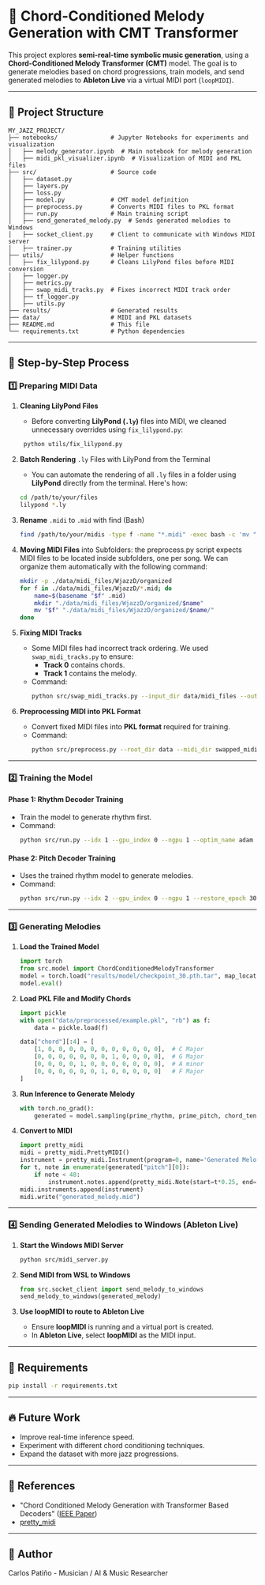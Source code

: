 # 🎵 Chord-Conditioned Melody Generation with CMT Transformer

This project explores **semi-real-time symbolic music generation**, using a **Chord-Conditioned Melody Transformer (CMT)** model. The goal is to generate melodies based on chord progressions, train models, and send generated melodies to **Ableton Live** via a virtual MIDI port (`loopMIDI`).

---

## 📌 Project Structure
```
MY_JAZZ_PROJECT/
├── notebooks/               # Jupyter Notebooks for experiments and visualization
│   ├── melody_generator.ipynb  # Main notebook for melody generation
│   ├── midi_pkl_visualizer.ipynb  # Visualization of MIDI and PKL files
├── src/                     # Source code
│   ├── dataset.py
│   ├── layers.py
│   ├── loss.py
│   ├── model.py             # CMT model definition
│   ├── preprocess.py        # Converts MIDI files to PKL format
│   ├── run.py               # Main training script
│   ├── send_generated_melody.py  # Sends generated melodies to Windows
│   ├── socket_client.py     # Client to communicate with Windows MIDI server
│   ├── trainer.py           # Training utilities
├── utils/                   # Helper functions
│   ├── fix_lilypond.py      # Cleans LilyPond files before MIDI conversion
│   ├── logger.py
│   ├── metrics.py
│   ├── swap_midi_tracks.py  # Fixes incorrect MIDI track order
│   ├── tf_logger.py
│   ├── utils.py
├── results/                 # Generated results
├── data/                    # MIDI and PKL datasets
├── README.md                # This file
└── requirements.txt         # Python dependencies
```

---

## 🚀 Step-by-Step Process

### **1️⃣ Preparing MIDI Data**

1. **Cleaning LilyPond Files**
   - Before converting **LilyPond (`.ly`)** files into MIDI, we cleaned unnecessary overrides using `fix_lilypond.py`:

    ```bash
     python utils/fix_lilypond.py 
    ```
2.  **Batch Rendering** `.ly` Files with LilyPond from the Terminal

    - You can automate the rendering of all `.ly` files in a folder using **LilyPond** directly from the terminal. Here's how:

    ```bash
    cd /path/to/your/files
    lilypond *.ly
    ```

3. **Rename** `.midi` to `.mid` with find (Bash)

    ```bash
    find /path/to/your/midis -type f -name "*.midi" -exec bash -c 'mv "$0" "${0%.midi}.mid"' {} \;
    ```

4. **Moving MIDI Files** into Subfolders:
the preprocess.py script expects MIDI files to be located inside subfolders, one per song.
We can organize them automatically with the following command:

    ```bash
    mkdir -p ./data/midi_files/WjazzD/organized
    for f in ./data/midi_files/WjazzD/*.mid; do
        name=$(basename "$f" .mid)
        mkdir "./data/midi_files/WjazzD/organized/$name"
        mv "$f" "./data/midi_files/WjazzD/organized/$name/"
    done
    ```

2. **Fixing MIDI Tracks**
   - Some MIDI files had incorrect track ordering. We used `swap_midi_tracks.py` to ensure:
     - **Track 0** contains chords.
     - **Track 1** contains the melody.
   - Command:
     ```bash
     python src/swap_midi_tracks.py --input_dir data/midi_files --output_dir data/swapped_midis
     ```

2. **Preprocessing MIDI into PKL Format**
   - Convert fixed MIDI files into **PKL format** required for training.
   - Command:
     ```bash
     python src/preprocess.py --root_dir data --midi_dir swapped_midis
     ```



---

### **2️⃣ Training the Model**

#### **Phase 1: Rhythm Decoder Training**
- Train the model to generate rhythm first.
- Command:
  ```bash
  python src/run.py --idx 1 --gpu_index 0 --ngpu 1 --optim_name adam --restore_epoch 0
  ```

#### **Phase 2: Pitch Decoder Training**
- Uses the trained rhythm model to generate melodies.
- Command:
  ```bash
  python src/run.py --idx 2 --gpu_index 0 --ngpu 1 --restore_epoch 30 --load_rhythm
  ```

---

### **3️⃣ Generating Melodies**

1. **Load the Trained Model**
   ```python
   import torch
   from src.model import ChordConditionedMelodyTransformer
   model = torch.load("results/model/checkpoint_30.pth.tar", map_location="cpu")
   model.eval()
   ```

2. **Load PKL File and Modify Chords**
   ```python
   import pickle
   with open("data/preprocessed/example.pkl", "rb") as f:
       data = pickle.load(f)
   
   data["chord"][:4] = [
       [1, 0, 0, 0, 0, 0, 0, 0, 0, 0, 0, 0],  # C Major
       [0, 0, 0, 0, 0, 0, 0, 1, 0, 0, 0, 0],  # G Major
       [0, 0, 0, 0, 1, 0, 0, 0, 0, 0, 0, 0],  # A minor
       [0, 0, 0, 0, 0, 0, 1, 0, 0, 0, 0, 0]   # F Major
   ]
   ```

3. **Run Inference to Generate Melody**
   ```python
   with torch.no_grad():
       generated = model.sampling(prime_rhythm, prime_pitch, chord_tensor, topk=5)
   ```

4. **Convert to MIDI**
   ```python
   import pretty_midi
   midi = pretty_midi.PrettyMIDI()
   instrument = pretty_midi.Instrument(program=0, name='Generated Melody')
   for t, note in enumerate(generated["pitch"][0]):
       if note < 48:
           instrument.notes.append(pretty_midi.Note(start=t*0.25, end=(t+1)*0.25, pitch=note+60, velocity=100))
   midi.instruments.append(instrument)
   midi.write("generated_melody.mid")
   ```

---

### **4️⃣ Sending Generated Melodies to Windows (Ableton Live)**

1. **Start the Windows MIDI Server**
   ```bash
   python src/midi_server.py
   ```

2. **Send MIDI from WSL to Windows**
   ```python
   from src.socket_client import send_melody_to_windows
   send_melody_to_windows(generated_melody)
   ```

3. **Use loopMIDI to route to Ableton Live**
   - Ensure **loopMIDI** is running and a virtual port is created.
   - In **Ableton Live**, select **loopMIDI** as the MIDI input.

---

## 📜 Requirements
```bash
pip install -r requirements.txt
```

---

## 🔥 Future Work
- Improve real-time inference speed.
- Experiment with different chord conditioning techniques.
- Expand the dataset with more jazz progressions.

---

## 🎯 References
- "Chord Conditioned Melody Generation with Transformer Based Decoders" ([IEEE Paper](https://ieeexplore.ieee.org/document/9376975))
- [pretty_midi](https://github.com/craffel/pretty-midi)

---

## 🚀 Author
Carlos Patiño - Musician / AI & Music Researcher


